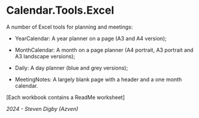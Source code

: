 # Calendar.Tools.Excel
A number of Excel tools for planning and meetings:

- YearCalendar: A year planner on a page (A3 and A4 version);

- MonthCalendar: A month on a page planner (A4 portrait, A3 portrait and A3 landscape versions);

- Daily: A day planner (blue and grey versions);

- MeetingNotes: A largely blank page with a header and a one month calendar.

[Each workbook contains a ReadMe worksheet]


_2024 - Steven Digby (Azven)_
